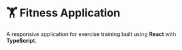 # 🏋️ Fitness Application  

A responsive application for exercise training built using **React** with **TypeScript**.